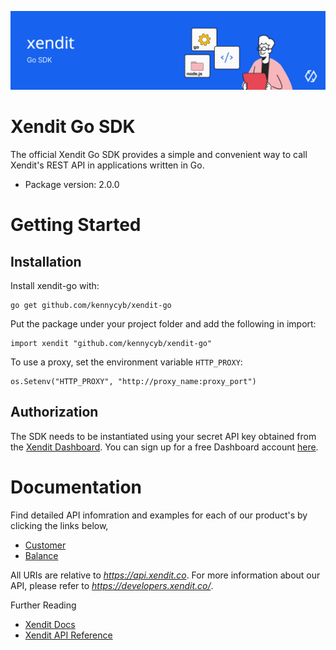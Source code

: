 ![Xendit PHP SDK](docs/header.jpg "Xendit Go SDK")

# Xendit Go SDK

The official Xendit Go SDK provides a simple and convenient way to call Xendit's REST API
in applications written in Go.

* Package version: 2.0.0

# Getting Started

## Installation

Install xendit-go with:

```shell
go get github.com/kennycyb/xendit-go
```

Put the package under your project folder and add the following in import:

```golang
import xendit "github.com/kennycyb/xendit-go"
```

To use a proxy, set the environment variable `HTTP_PROXY`:

```golang
os.Setenv("HTTP_PROXY", "http://proxy_name:proxy_port")
```

## Authorization

The SDK needs to be instantiated using your secret API key obtained from the [Xendit Dashboard](https://dashboard.xendit.co/settings/developers#api-keys).
You can sign up for a free Dashboard account [here](https://dashboard.xendit.co/register).

# Documentation

Find detailed API infomration and examples for each of our product's by clicking the links below,

* [Customer](docs/CustomersApi.md)
* [Balance](docs/BalancesApi.md)

All URIs are relative to *https://api.xendit.co*.  For more information about our API, please refer to *https://developers.xendit.co/*.

Further Reading

* [Xendit Docs](https://docs.xendit.co/)
* [Xendit API Reference](https://developers.xendit.co/)